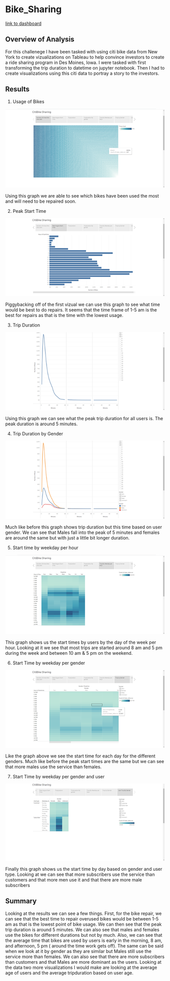 # Bike_Sharing
[link to dashboard](https://public.tableau.com/app/profile/colin1467/viz/CitiBikeSharing_16426289746460/CitiBikeSharing "link to dashboard")
## Overview of Analysis
For this challenege I have been tasked with using citi bike data from New York to create vizualizations on Tableau to help convince investors to create a ride sharing program in Des Moines, Iowa. I were tasked with first transforming the trip duration to datetime on jupyter notebook. Then I had to create visualizations using this citi data to portray a story to the investors.
## Results
1. Usage of Bikes

![alt text](https://github.com/Cdonovan87/Bike_Sharing/blob/main/images/bikeuse.png)

Using this graph we are able to see which bikes have been used the most and will need to be repaired soon.

2. Peak Start Time

![alt text](https://github.com/Cdonovan87/Bike_Sharing/blob/main/images/peakstarttime.png)

Piggybacking off of the first vizual we can use this graph to see what time would be best to do repairs. It seems that the time frame of 1-5 am is the best for repairs as that is the time with the lowest usage.

3. Trip Duration

![alt text](https://github.com/Cdonovan87/Bike_Sharing/blob/main/images/tripduration.png)

Using this graph we can see what the peak trip duration for all users is. The peak duration is around 5 minutes.


4. Trip Duration by Gender

![alt text](https://github.com/Cdonovan87/Bike_Sharing/blob/main/images/tripgender.png)

Much like before this graph shows trip duration but this time based on user gender. We can see that Males fall into the peak of 5 minutes and females are around the same but with just a little bit longer duration.

5. Start time by weekday per hour

![alt text](https://github.com/Cdonovan87/Bike_Sharing/blob/main/images/weekdayperhour.png)

This graph shows us the start times by users by the day of the week per hour. Looking at it we see that most trips are started around 8 am and 5 pm during the week and between 10 am & 5 pm on the weekend.

6. Start Time by weekday per gender

![alt text](https://github.com/Cdonovan87/Bike_Sharing/blob/main/images/weekdaygender.png)

Like the graph above we see the start time for each day for the different genders. Much like before the peak start times are the same but we can see that more males use the service than females.


7. Start Time by weekday per gender and user

![alt text](https://github.com/Cdonovan87/Bike_Sharing/blob/main/images/weekdaygenderuser.png)

Finally this graph shows us the start time by day based on gender and user type. Looking at we can see that more subscribers use the service than customers and that more men use it and that there are more male subscribers


## Summary
Looking at the results we can see a few things. First, for the bike repair, we can see that the best time to repair overused bikes would be between 1-5 am as that is the lowest point of bike usage. We can then see that the peak trip duration is around 5 minutes. We can also see that males and females use the bikes for different durations but not by much. Also, we can see that the average time that bikes are used by users is early in the morning, 8 am, and afternoon, 5 pm ( around the time work gets off). The same can be said when we look at it by gender as they are similar but Males still use the service more than females. We can also see that there are more subscribers than customers and that Males are more dominant as the users. Looking at the data two more visualizations I would make are looking at the average age of users and the average tripduration based on user age.
